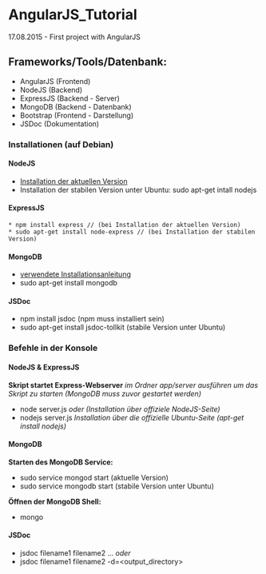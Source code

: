 # AngularJS_Tutorial
17.08.2015 - First project with AngularJS

## Frameworks/Tools/Datenbank:

- AngularJS (Frontend)
- NodeJS    (Backend)
- ExpressJS (Backend - Server)
- MongoDB   (Backend - Datenbank)
- Bootstrap (Frontend - Darstellung)
- JSDoc     (Dokumentation)

### Installationen (auf Debian)

#### NodeJS

* [Installation der aktuellen Version](https://github.com/joyent/node/wiki/installing-node.js-via-package-manager)
* Installation der stabilen Version unter Ubuntu: sudo apt-get intall nodejs 

#### ExpressJS

```
* npm install express // (bei Installation der aktuellen Version)
* sudo apt-get install node-express // (bei Installation der stabilen Version)
```

#### MongoDB

* [verwendete Installationsanleitung](http://docs.mongodb.org/manual/tutorial/install-mongodb-on-debian/)
* sudo apt-get install mongodb

#### JSDoc

* npm install jsdoc (npm muss installiert sein)
* sudo apt-get install jsdoc-tollkit (stabile Version unter Ubuntu)

### Befehle in der Konsole

#### NodeJS & ExpressJS

**Skript startet Express-Webserver**
*im Ordner app/server ausführen um das Skript zu starten (MongoDB muss zuvor gestartet werden)*
* node server.js *oder (Installation über offiziele NodeJS-Seite)*
* nodejs server.js *Installation über die offizielle Ubuntu-Seite (apt-get install nodejs)*

#### MongoDB

**Starten des MongoDB Service:**
* sudo service mongod start (aktuelle Version)
* sudo service mongodb start (stabile Version unter Ubuntu)

**Öffnen der MongoDB Shell:**
* mongo

#### JSDoc

* jsdoc filename1 filename2 ... *oder*
* jsdoc filename1 filename2 -d=<output_directory>







